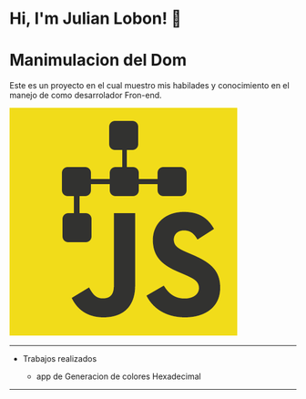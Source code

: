 # Hi, I'm Julian Lobon! 👋

# Manimulacion del Dom

Este es un proyecto en el cual muestro mis habilades y conocimiento en el manejo de como
desarrolador Fron-end.

![DOM](/img/dom.png)

---

 - Trabajos realizados

    +  app de Generacion de colores Hexadecimal





---

